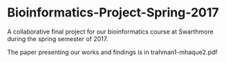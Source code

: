 # Bioinformatics-Project-Spring-2017

A collaborative final project for our bioinformatics course at Swarthmore during the spring semester of 2017.

The paper presenting our works and findings is in trahman1-mhaque2.pdf
